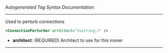 _Autogenerated Tag Syntax Documentation:_

---
Used to perturb connections

```xml
<ConnectionPerturber architect="(&string;)" />
```

-   **architect**: (REQUIRED) Architect to use for this mover

---
